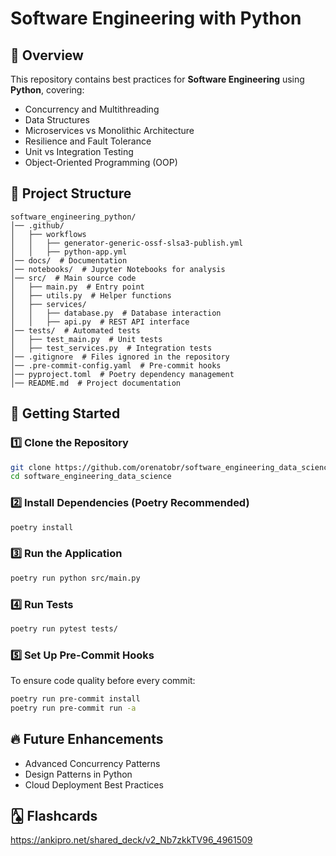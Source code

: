 # Software Engineering with Python

## 📌 Overview
This repository contains best practices for **Software Engineering** using **Python**, covering:

- Concurrency and Multithreading
- Data Structures
- Microservices vs Monolithic Architecture
- Resilience and Fault Tolerance
- Unit vs Integration Testing
- Object-Oriented Programming (OOP)

## 📂 Project Structure
```
software_engineering_python/
│── .github/
│   ├── workflows
│   │   ├── generator-generic-ossf-slsa3-publish.yml
│   │   ├── python-app.yml
│── docs/  # Documentation
│── notebooks/  # Jupyter Notebooks for analysis
│── src/  # Main source code
│   ├── main.py  # Entry point
│   ├── utils.py  # Helper functions
│   ├── services/
│   │   ├── database.py  # Database interaction
│   │   ├── api.py  # REST API interface
│── tests/  # Automated tests
│   ├── test_main.py  # Unit tests
│   ├── test_services.py  # Integration tests
│── .gitignore  # Files ignored in the repository
│── .pre-commit-config.yaml  # Pre-commit hooks
│── pyproject.toml  # Poetry dependency management
│── README.md  # Project documentation
```

## 🚀 Getting Started

### 1️⃣ Clone the Repository
```bash
git clone https://github.com/orenatobr/software_engineering_data_science.git
cd software_engineering_data_science
```

### 2️⃣ Install Dependencies (Poetry Recommended)
```bash
poetry install
```

### 3️⃣ Run the Application
```bash
poetry run python src/main.py
```

### 4️⃣ Run Tests
```bash
poetry run pytest tests/
```

### 5️⃣ Set Up Pre-Commit Hooks
To ensure code quality before every commit:
```bash
poetry run pre-commit install
poetry run pre-commit run -a
```

## 🔥 Future Enhancements
- Advanced Concurrency Patterns
- Design Patterns in Python
- Cloud Deployment Best Practices

## 🂡 Flashcards
https://ankipro.net/shared_deck/v2_Nb7zkkTV96_4961509
